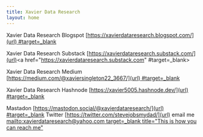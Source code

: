 ```yaml
---
title: Xavier Data Research
layout: home
---
```


    
Xavier Data Research Blogspot [https://xavierdataresearch.blogspot.com/](url)<a href="https://xavierdataresearch.blogspot.com"> #target=_blank</a>

Xavier Data Research Substack [https://xavierdataresearch.substack.com/](url)<a href="https://xavierdataresearch.substack.com" #target=_blank></a>

Xavier Data Research Medium [https://medium.com/@xaviersingleton22_3667/](url)<a href="https://medium.com/@xaviersingleton22_3667"> #target=_blank</a>

Xavier Data Research Hashnode [https://xavier5005.hashnode.dev/](url)<a href="https://xavier5005.hashnode.dev"> #target=_blank</a>

Mastadon [https://mastodon.social/@xavierdataresearch/](url)<a href="https://mastodon.social/@xavierdataresearch"> #target=_blank</a>
Twitter [https://twitter.com/stevejobsmydad/](url)
email me [mailto:xavierdataresearch@yahoo.com](url)<a href="mailto:xavierdataresearch@yahoo.com"> target=_blank title="This is how you can reach me"
